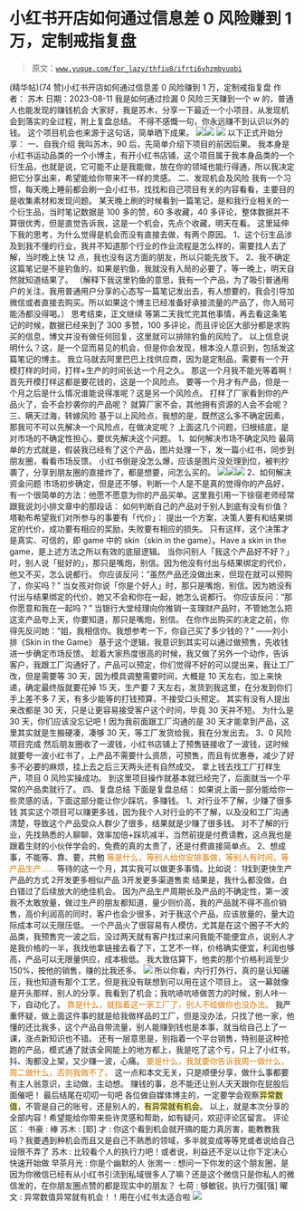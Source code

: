 # 小红书开店如何通过信息差 0 风险赚到 1 万，定制戒指复盘

> 原文：[`www.yuque.com/for_lazy/thfiu8/ifrti6vhzmbyuqbi`](https://www.yuque.com/for_lazy/thfiu8/ifrti6vhzmbyuqbi)

<ne-h2 id="6caa7644" data-lake-id="6caa7644"><ne-heading-ext><ne-heading-anchor></ne-heading-anchor><ne-heading-fold></ne-heading-fold></ne-heading-ext><ne-heading-content><ne-text id="u5a375452">(精华帖)(74 赞)小红书开店如何通过信息差 0 风险赚到 1 万，定制戒指复盘</ne-text></ne-heading-content></ne-h2> <ne-p id="u429c359a" data-lake-id="u429c359a"><ne-text id="u24247e98">作者： 苏木</ne-text></ne-p> <ne-p id="ue68f324d" data-lake-id="ue68f324d"><ne-text id="uf7c2c6ee">日期：2023-08-11</ne-text></ne-p> <ne-p id="u2822f8db" data-lake-id="u2822f8db"><ne-text id="udccf6c5b">我是如何通过捡漏 0 风险三天赚到一个 w 的，普通人也能发现的赚钱机会</ne-text></ne-p> <ne-p id="u4ac18640" data-lake-id="u4ac18640"><ne-text id="u71ac8d25">大家好，我是苏木，分享一下最近一个小项目，从发现机会到落实的全过程，附上复盘总结。</ne-text></ne-p> <ne-p id="uef9180b2" data-lake-id="uef9180b2"><ne-text id="uccb01e55">不得不感慨一句，你永远赚不到认识以外的钱。</ne-text></ne-p> <ne-p id="ud9578e58" data-lake-id="ud9578e58"><ne-text id="u09b05ebf">这个项目机会也来源于这句话，简单晒下成果。</ne-text></ne-p> <ne-p id="ue5d7571a" data-lake-id="ue5d7571a"><ne-card data-card-name="image" data-card-type="inline" id="mATwL" data-event-boundary="card">![](img/77e1583f5a6154b55c3c48548ee4f76f.png)</ne-card><ne-card data-card-name="image" data-card-type="inline" id="YOV2t" data-event-boundary="card">![](img/d61bf914c2b4d5c00606fb9c28eeb9fc.png)</ne-card></ne-p> <ne-p id="u563e06cd" data-lake-id="u563e06cd"><ne-card data-card-name="image" data-card-type="inline" id="oL3NT" data-event-boundary="card">![](img/26adcb9150232edad32d5d5077fc2ce1.png)</ne-card></ne-p> <ne-p id="ubbd5f888" data-lake-id="ubbd5f888"><ne-text id="u2e1fd756">以下正式开始分享：</ne-text></ne-p> <ne-h2 id="8d4b5de2" data-lake-id="8d4b5de2"><ne-heading-ext><ne-heading-anchor></ne-heading-anchor><ne-heading-fold></ne-heading-fold></ne-heading-ext><ne-heading-content><ne-text id="u5bd311d2">一、自我介绍</ne-text></ne-heading-content></ne-h2> <ne-p id="u5768f65b" data-lake-id="u5768f65b"><ne-text id="uc9752098">我叫苏木，90 后，先简单介绍下项目的前因后果。</ne-text></ne-p> <ne-p id="uf709ad17" data-lake-id="uf709ad17"><ne-text id="ub6aaa82f">我本身是小红书运动品类的一个小博主，有开小红书店铺，这个项目属于我本身品类的一个衍生品，也就是说，它可能不止是我能做，放在你的领域也能行得通，所以我决定把它分享出来，希望能给你带来不一样的灵感。</ne-text></ne-p> <ne-h2 id="9af0bddc" data-lake-id="9af0bddc"><ne-heading-ext><ne-heading-anchor></ne-heading-anchor><ne-heading-fold></ne-heading-fold></ne-heading-ext><ne-heading-content><ne-text id="u571bffb8">二、发现机会及风险</ne-text></ne-heading-content></ne-h2> <ne-p id="u92dbd832" data-lake-id="u92dbd832"><ne-text id="u4ccd5f0d">我有一个习惯，每天晚上睡前都会刷一会小红书，找找和自己项目有关的内容看看，主要目的是收集素材和发现问题。</ne-text></ne-p> <ne-p id="uc1a7f889" data-lake-id="uc1a7f889"><ne-text id="u7444d3f9">某天晚上刷的时候看到一篇笔记，是和我行业相关的一个衍生品，当时笔记数据是 100 多的赞，60 多收藏，40 多评论，整体数据并不算很优秀，但是直觉告诉我，这是一个机会，先点个收藏，明天在看。</ne-text></ne-p> <ne-p id="u0100d652" data-lake-id="u0100d652"><ne-text id="uedd25b39">这里延伸下我的思考，为什么觉得是机会而没有直接去做，有两个原因。</ne-text></ne-p> <ne-p id="uad85be91" data-lake-id="uad85be91"><ne-text id="u823bc0ed">1、这个衍生品涉及到我不懂的行业，我并不知道那个行业的作业流程是怎么样的，需要找人去了解，当时晚上快 12 点，我也没有这方面的朋友，所以只能先放下。</ne-text></ne-p> <ne-p id="u8b55b939" data-lake-id="u8b55b939"><ne-text id="ue310b704">2、我不确定这篇笔记是不是钓鱼的，如果是钓鱼，我就没有入局的必要了，等一晚上，明天自然就知道结果了。</ne-text></ne-p> <ne-p id="u56d99b74" data-lake-id="u56d99b74"><ne-text id="u6028e434">（解释下我这里钓鱼的意思，我有一个产品，为了吸引普通用户的关注，我用普通用户分享的心态写一篇笔记发出去，有人想要的，我会引导加微信或者直接去购买。所以如果这个博主已经准备好承接流量的产品了，你入局可能汤都没得喝。）</ne-text></ne-p> <ne-p id="u8c1ed570" data-lake-id="u8c1ed570"><ne-text id="ude478202">思考结束，正文继续</ne-text></ne-p> <ne-p id="ub8f2be02" data-lake-id="ub8f2be02"><ne-text id="ub2d801f1">等第二天我忙完其他事情，再去看这条笔记的时候，数据已经来到了 300 多赞，100 多评论，而且评论区大部分都是求购买的信息，博文并没有做任何回复，这里就可以排除钓鱼的风险了。</ne-text></ne-p> <ne-p id="u07c01ff3" data-lake-id="u07c01ff3"><ne-text id="u72fde71e">以上信息说明什么？这，是一个显而易见的机会，但是你会发现，</ne-text><ne-text id="uc2e74dd7" ne-bold="true">根本没人意识到，包括发这篇笔记的博主</ne-text><ne-text id="uc2224850">。</ne-text></ne-p> <ne-p id="u6aca424b" data-lake-id="u6aca424b"><ne-text id="ua8a18b6c">我立马就去阿里巴巴上找供应商，因为是定制品，需要有一个开模打样的时间，打样+生产的时间长达一个月之久。</ne-text></ne-p> <ne-p id="uc95f52ca" data-lake-id="uc95f52ca"><ne-text id="u790da4ad">那这一个月我不能光等着啊！</ne-text></ne-p> <ne-p id="ucd7877bf" data-lake-id="ucd7877bf"><ne-text id="u0200af48">首先开模打样这都是要花钱的，这是一个风险点。</ne-text></ne-p> <ne-p id="u67e30c38" data-lake-id="u67e30c38"><ne-text id="uf3b4f08d">要等一个月才有产品，但是一个月之后是什么情况谁能说得准呢？这是另一个风险点。</ne-text></ne-p> <ne-p id="ud3ecb63a" data-lake-id="ud3ecb63a"><ne-text id="ub08a39b8">打样了厂家看到你的产品火了，会不会抄袭你的产品呢？</ne-text></ne-p> <ne-p id="u9cfbc20b" data-lake-id="u9cfbc20b"><ne-text id="u590055a8">就算厂家不会，其他拥有资源的人会不会呢？</ne-text></ne-p> <ne-h2 id="caf8fd7a" data-lake-id="caf8fd7a"><ne-heading-ext><ne-heading-anchor></ne-heading-anchor><ne-heading-fold></ne-heading-fold></ne-heading-ext><ne-heading-content><ne-text id="u4c049828">三、瞒天过海，转嫁风险</ne-text></ne-heading-content></ne-h2> <ne-p id="uf77c7778" data-lake-id="uf77c7778"><ne-text id="u1ce1ec0c">基于以上风险点，我想的是，既然这么多不确定因素，那我可不可以先解决一个风险点，在做决定呢？</ne-text></ne-p> <ne-p id="u48fd7a10" data-lake-id="u48fd7a10"><ne-text id="uc278ab3d">上面这几个问题，归根结底，是对市场的不确定性担心，要优先解决这个问题。</ne-text></ne-p> <ne-h5 id="d3a288a1" data-lake-id="d3a288a1"><ne-heading-ext><ne-heading-anchor></ne-heading-anchor><ne-heading-fold></ne-heading-fold></ne-heading-ext><ne-heading-content><ne-text id="u0a6fd507">1、如何解决市场不确定风险</ne-text></ne-heading-content></ne-h5> <ne-p id="u0b79d607" data-lake-id="u0b79d607"><ne-text id="uf6e667d7">最简单的方式就是，假装我已经有了这个产品，图片处理一下，发一篇小红书，同步到朋友圈，看看市场反馈。</ne-text></ne-p> <ne-p id="u86a8e497" data-lake-id="u86a8e497"><ne-text id="u71e5f75f">小红书倒是没怎么爆，应该是图片没处理到位，被判抄袭了，分享到朋友圈的直接炸了，都是想要，问怎么买的。</ne-text></ne-p> <ne-p id="ud33dc365" data-lake-id="ud33dc365"><ne-card data-card-name="image" data-card-type="inline" id="g4dc1" data-event-boundary="card">![](img/e8851b1cdcacbe79a2eacb5f1aa1d70d.png)</ne-card><ne-card data-card-name="image" data-card-type="inline" id="PJQuC" data-event-boundary="card">![](img/87b73f51199692b87cfcdac3ff629823.png)</ne-card><ne-card data-card-name="image" data-card-type="inline" id="YV3Jv" data-event-boundary="card">![](img/2ccd459fdf6e4bd9e65e095f26f088ba.png)</ne-card></ne-p> <ne-h5 id="475f7be6" data-lake-id="475f7be6"><ne-heading-ext><ne-heading-anchor></ne-heading-anchor><ne-heading-fold></ne-heading-fold></ne-heading-ext><ne-heading-content><ne-text id="u3adb8de7">2、如何解决资金问题</ne-text></ne-heading-content></ne-h5> <ne-p id="u83cb6c30" data-lake-id="u83cb6c30"><ne-text id="u6beae9bd">市场初步确定，但是还不够，</ne-text><ne-text id="uec6671b0" ne-bold="true">判断一个人是不是真的觉得你的产品好，有一个很简单的方法：他愿不愿意为你的产品买单</ne-text><ne-text id="u26ea80ed">。这里我引用一下徐宿老师经常跟我说刘小排文章中的那段话：</ne-text></ne-p> <ne-p id="u3f8262dd" data-lake-id="u3f8262dd"><ne-text id="uac067677">如何判断自己的产品对于别人到底有没有价值？</ne-text></ne-p> <ne-p id="u67263dcc" data-lake-id="u67263dcc"><ne-text id="u93302fa1">塔勒布希望我们对所参与的事要有「代价」：</ne-text></ne-p> <ne-p id="uad71734f" data-lake-id="uad71734f"><ne-text id="ubd3f9d63">提出一个方案，决策人要有和结果绑定的代价，成功要有相应的奖励，失败要有相应的损失。</ne-text></ne-p> <ne-p id="uea50368a" data-lake-id="uea50368a"><ne-text id="u89cdcb96">只有这样，这个决策才是真实、可信的，即 game 中的 skin（skin in the game）。Have a skin in the game，是上述方法之所以有效的底层逻辑。</ne-text></ne-p> <ne-p id="u94d5a8b8" data-lake-id="u94d5a8b8"><ne-text id="ubd1a9364">当你问别人「我这个产品好不好？」时，别人说「挺好的」，那只是嘴炮，别信。因为他没有付出与结果绑定的代价，他又不买，怎么说都行。</ne-text></ne-p> <ne-p id="u0c217c6e" data-lake-id="u0c217c6e"><ne-text id="uff1c3acd">你应该反问：“虽然产品还没做出来，但现在就可以预购了，你买吗？”</ne-text></ne-p> <ne-p id="ud69c1c23" data-lake-id="ud69c1c23"><ne-text id="u8a922feb">当女孩对你说「你是个好人」时，那只是嘴炮，别信。因为她没有付出与结果绑定的代价，她又不会和你在一起，她怎么说都行。</ne-text></ne-p> <ne-p id="ubcc5fba0" data-lake-id="ubcc5fba0"><ne-text id="u991a2cc8">你应该反问：“那你愿意和我在一起吗？”</ne-text></ne-p> <ne-p id="udb31fe98" data-lake-id="udb31fe98"><ne-text id="u648260d0">当银行大堂经理向你推销一支理财产品时，不管她怎么把这支产品夸上天，你要知道，那只是嘴炮，别信。</ne-text></ne-p> <ne-p id="uc01e9624" data-lake-id="uc01e9624"><ne-text id="u0050f529">在你作出购买的决定之前，你得先反问她：“姐，我相信你。我想参考一下，你自己买了多少钱的？”</ne-text></ne-p> <ne-p id="udc4184ea" data-lake-id="udc4184ea"><ne-text id="u61a47876">——刘小排《Skin in the Game》</ne-text></ne-p> <ne-p id="ubd42c94e" data-lake-id="ubd42c94e"><ne-text id="u96b33c66">基于这个逻辑，我意识到其实可以通过做预售，先收钱进一步确定市场反馈。</ne-text></ne-p> <ne-p id="u90b78d83" data-lake-id="u90b78d83"><ne-text id="u33333685">趁着大家热度很高的时候，我又做了另外一个动作，告诉客户，我跟工厂沟通好了，产品可以预定，你们觉得不好的可以提出来，我让工厂改，但是需要等 30 天，因为模具调整需要时间，大概是 10 天左右，加上来快递，确定最终版就要花掉 15 天，生产要 7 天左右，发货到我这里，在分发到你们手上差不多 7 天，有多少能等的打钱预算，不接受口头预定。</ne-text></ne-p> <ne-p id="ud8e9dfb0" data-lake-id="ud8e9dfb0"><ne-text id="uaac13cc4">其实有没有人提出来改都是 30 天，只是让更容易接受客户这个时间，毕竟 30 天并不短。</ne-text></ne-p> <ne-p id="ufa37ffa7" data-lake-id="ufa37ffa7"><ne-text id="uf67d5763">为什么是 30 天，你们应该没忘记吧！因为我前面跟工厂沟通的是 30 天才能拿到产品，这里其实就是生搬硬凑，凑够 30 天，等工厂发货给我，我在分发出去。</ne-text></ne-p> <ne-h5 id="c33c3a69" data-lake-id="c33c3a69"><ne-heading-ext><ne-heading-anchor></ne-heading-anchor><ne-heading-fold></ne-heading-fold></ne-heading-ext><ne-heading-content><ne-text id="u42371a1d">3、0 风险项目完成</ne-text></ne-heading-content></ne-h5> <ne-p id="u32948fdf" data-lake-id="u32948fdf"><ne-text id="ua274f454">然后朋友圈收了一波钱，小红书店铺上了预售链接收了一波钱，这时候就要夸一波小红书了，上产品不需要什么资质，可预售，而且有优惠券，减少了好多不必要的麻烦，挂上去之后三天两头还有自然成交。</ne-text></ne-p> <ne-p id="u210308cb" data-lake-id="u210308cb"><ne-text id="u9422b5bc">拿上钱去找工厂打样生产，项目 0 风险实操成功。</ne-text></ne-p> <ne-p id="ufb1e2ed9" data-lake-id="ufb1e2ed9"><ne-text id="ufc3e1105">到这里项目操作就基本就已经完了，后面就当一个平常的产品卖就行了。</ne-text></ne-p> <ne-h2 id="2bf793ff" data-lake-id="2bf793ff"><ne-heading-ext><ne-heading-anchor></ne-heading-anchor><ne-heading-fold></ne-heading-fold></ne-heading-ext><ne-heading-content><ne-text id="ufa0262f2">四、复盘总结</ne-text></ne-heading-content></ne-h2> <ne-p id="uc60417ec" data-lake-id="uc60417ec"><ne-text id="u9c6073d5">下面是复盘总结：</ne-text></ne-p> <ne-p id="udcce79ba" data-lake-id="udcce79ba"><ne-text id="u67d5acba">如果说上面一部分能给你一些灵感的话，下面这部分能让你少踩坑，多赚钱。</ne-text></ne-p> <ne-h3 id="a17806ab" data-lake-id="a17806ab"><ne-heading-ext><ne-heading-anchor></ne-heading-anchor><ne-heading-fold></ne-heading-fold></ne-heading-ext><ne-heading-content><ne-text id="u33869b1f">1、对行业不了解，少赚了很多钱</ne-text></ne-heading-content></ne-h3> <ne-p id="u75994453" data-lake-id="u75994453"><ne-text id="u1e6fea87">其实这个项目可以赚更多钱，因为我个人对行业的不了解，以及没和工厂沟通清楚，导致这个产品受众人群少了很多，结果就是少赚了很多钱。</ne-text></ne-p> <ne-p id="u638c7a10" data-lake-id="u638c7a10"><ne-text id="uf580fa07">对不了解的行业，先找熟悉的人聊聊，效率加倍+踩坑减半，当然前提是付费请教，这点我也是跟着生财的小伙伴学会的，免费的真的太贵了，还是付费直接简单点。</ne-text></ne-p> <ne-h3 id="d13eb588" data-lake-id="d13eb588"><ne-heading-ext><ne-heading-anchor></ne-heading-anchor><ne-heading-fold></ne-heading-fold></ne-heading-ext><ne-heading-content><ne-text id="u6a4e1315">2、想成事，不能等、靠、要，共勉</ne-text></ne-heading-content></ne-h3> <ne-p id="ua4f61a16" data-lake-id="ua4f61a16"><ne-text id="ube635483" style="color: rgb(222, 120, 2);">等是什么，等别人给你安排事做，等别人有时间，等产品生产……</ne-text></ne-p> <ne-p id="u30fd149c" data-lake-id="u30fd149c"><ne-text id="u142b6df5">等待的这一个月，其实我可以做更多事情。比如说：</ne-text></ne-p> <ne-oli index-type="0"><ne-oli-i>1</ne-oli-i><ne-oli-c class="ne-oli-content" id="uffd9ac51" data-lake-id="uffd9ac51"><ne-text id="udecf6938">找到更快生产产品的方式</ne-text></ne-oli-c></ne-oli> <ne-oli index-type="0"><ne-oli-i>2</ne-oli-i><ne-oli-c class="ne-oli-content" id="ua4ca7de6" data-lake-id="ua4ca7de6"><ne-text id="u20892913">开发更多相似产品</ne-text></ne-oli-c></ne-oli> <ne-oli index-type="0"><ne-oli-i>3</ne-oli-i><ne-oli-c class="ne-oli-content" id="uf24ab862" data-lake-id="uf24ab862"><ne-text id="u27052774">开发更多渠道售卖</ne-text></ne-oli-c></ne-oli> <ne-p id="u31f44df4" data-lake-id="u31f44df4"><ne-text id="uc05fa692">结果是，我什么都没做，白白错过了后续放大的绝佳机会。</ne-text></ne-p> <ne-p id="udcc44fec" data-lake-id="udcc44fec"><ne-text id="u8173e0f9">因为产品生产周期长及产品的不确定性，第一波我不太敢放量，做过生产的朋友都知道，量少则价高，我的产品就不得不高价销售，高价利润高的同时，客户也会少很多，对于我这个产品，应该放量的，量大边际成本可以无限压低。</ne-text></ne-p> <ne-p id="ucb4f3984" data-lake-id="ucb4f3984"><ne-text id="u354a612a">一个产品火了很容易有人模仿，尤其是在这个圈子不大的品类，我预售完一波之后，没过两天就有客户找过来问我能不能便宜点，说别人才是我价格的一半，我找他拿链接去看了下，工艺不一样，价格确实便宜，利润也够高，产品可以无限量供应，成本极低。</ne-text></ne-p> <ne-p id="u79d1f6f4" data-lake-id="u79d1f6f4"><ne-text id="u2c01a7af">我大致估算下，他卖的那个价格利润至少 150%，按他的销售，赚的比我还多。</ne-text></ne-p> <ne-p id="u65275765" data-lake-id="u65275765"><ne-card data-card-name="image" data-card-type="inline" id="I1Q41" data-event-boundary="card">![](img/cbc77b3c0a1f86fc78c35b6fa59442e1.png)</ne-card></ne-p> <ne-p id="u9097ed21" data-lake-id="u9097ed21"><ne-text id="u77eff65b">所以你看，内行打外行，真的是认知碾压，我也知道有那个工艺，但是我没有联想到可以用在这个项目上。</ne-text></ne-p> <ne-p id="u1d065e50" data-lake-id="u1d065e50"><ne-text id="uaf07b794">这一幕就像是开头那样，别人的分享，我看到了机会；我吭哧吭哧做苦力的时候，别人咔一下，自动化了。</ne-text></ne-p> <ne-p id="u4fcba96a" data-lake-id="u4fcba96a"><ne-text id="u760abdb0" style="color: rgb(222, 120, 2);">靠是什么，就指着这一家工厂了，别人不给做你也没办法。</ne-text></ne-p> <ne-p id="u470d9985" data-lake-id="u470d9985"><ne-text id="ubc155f3c">我严重怀疑，做上面这件事的就是给我做样品的工厂，但是没办法，只找了他一家，他懂的还比我多，这个产品自带流量，别人能赚到钱也是本事，就当给自己上了一课，涨点新知识也不错。</ne-text></ne-p> <ne-p id="uf4808270" data-lake-id="uf4808270"><ne-text id="u1b994396">还有一层意思是，别指着一个平台销售，特别是这种抢跑的产品，模式通了就该全网能上的地方都上，我是吃了这个亏，只上了小红书，抖、淘都没上架，又少赚一波，心痛。</ne-text></ne-p> <ne-p id="u69acd321" data-lake-id="u69acd321"><ne-text id="uabadef1f" style="color: rgb(222, 120, 2);">要是什么，我就要你告诉我周一做什么，周二做什么，否则我做不了。</ne-text></ne-p> <ne-p id="u23ad7330" data-lake-id="u23ad7330"><ne-text id="u1ecd7f84">这一点和本文无关，只是顺便分享，做什么事都要有主人翁意识，主动做，主动想。</ne-text></ne-p> <ne-p id="ua3829c07" data-lake-id="ua3829c07"><ne-text id="u3b8f664f">赚钱的事，总不能还让别人天天跟你在屁股后面催吧！</ne-text></ne-p> <ne-p id="u530cce56" data-lake-id="u530cce56"><ne-text id="u7f5bdedd">最后结尾在叨叨一句吧</ne-text></ne-p> <ne-p id="uc5f6a9dc" data-lake-id="uc5f6a9dc"><ne-text id="ud502eee5">各位做自媒体博主的，一定要学会观察</ne-text><ne-text id="u3951e201" style="background-color: rgba(255, 246, 122, 0.8);">异常数值</ne-text><ne-text id="udb9fe169">，不管是自己的账号，还是别人的，</ne-text><ne-text id="u71a98d24" style="background-color: rgba(255, 246, 122, 0.8);">有异常就有机会</ne-text><ne-text id="ud2936f4a">。</ne-text></ne-p> <ne-p id="u7e18fb81" data-lake-id="u7e18fb81"><ne-text id="ube466fcc">以上，就是本次分享的全部内容！希望能给你带来些许灵感和帮助，如有疑问，欢迎评论区留言。</ne-text></ne-p> <ne-hole id="ua7eafa09" data-lake-id="ua7eafa09"><ne-card data-card-name="hr" data-card-type="block" id="fmVXF" data-event-boundary="card"><ne-p id="u2314e28f" data-lake-id="u2314e28f"><ne-text id="uf8c9aadc">评论区：</ne-text></ne-p> <ne-p id="u1fa67b5c" data-lake-id="u1fa67b5c"><ne-text id="ucb6fa6e3">书豪 : 棒</ne-text> <ne-text id="u2839aab0">苏木 : [耶]</ne-text> <ne-text id="u9e867a90">才 : 你这个看到机会就开搞的能力真厉害，能教教我吗？我要遇到种机会而且又是自己不熟悉的领域，多半就变成等等党或者说给自己设限不弄了</ne-text> <ne-text id="u1c1da334">苏木 : 比较看个人的执行力吧！或者说，利益还不足以让你下定决心快速开始做</ne-text> <ne-text id="u58396761">早茶月光 : 你是个幽默的人</ne-text> <ne-text id="ub79c0d65">张耑一 : 想问一下你发的这个朋友圈，是因为你微信已经有从小红书引流到私域很多人了嘛？还是这个微信只是你私人的微信发的，在你朋友圈点赞的都是现实中的朋友？</ne-text> <ne-text id="ud9273576">七荷 : 够敏锐，执行力强[强]</ne-text> <ne-text id="u453677fc">曜文 : 异常数值异常就有机会！！用在小红书太适合啦</ne-text></ne-p> <ne-p id="ua4fff425" data-lake-id="ua4fff425"><ne-card data-card-name="image" data-card-type="inline" id="KpqOB" data-event-boundary="card">![](img/894d30a529e7c37bcd3392323c99941c.png)  <ne-hole id="u6ccc83c6" data-lake-id="u6ccc83c6"><ne-card data-card-name="hr" data-card-type="block" id="rBMF5" data-event-boundary="card"></ne-card></ne-hole></ne-card></ne-p></ne-card></ne-hole>